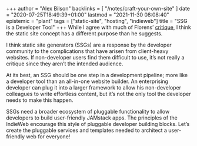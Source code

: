 +++
author = "Alex Bilson"
backlinks = [
    "/notes/craft-your-own-site"
]
date = "2020-07-25T18:49:39+01:00"
lastmod = "2021-11-30 08:08:40"
epistemic = "plant"
tags = ["static-site", "hosting", "indieweb"]
title = "SSG is a Developer Tool"
+++
While I agree with much of Florens’ [critique](https://fvsch.com/static-site-generators), I think the static site concept has a different purpose than he suggests.

I think static site generators (SSGs) are a response by the developer community to the complications that have arisen from client-heavy websites. If non-developer users find them difficult to use, it’s not really a critique since they aren’t the intended audience.

At its best, an SSG should be one step in a development pipeline; more like a developer tool than an all-in-one website builder. An enterprising developer can plug it into a larger framework to allow his non-developer colleagues to write effortless content, but it’s not the only tool the developer needs to make this happen.

SSGs need a broader ecosystem of pluggable functionality to allow developers to build user-friendly JAMstack apps. The principles of the IndieWeb encourage this style of pluggable developer building blocks. Let’s create the pluggable services and templates needed to architect a user-friendly web for everyone!
